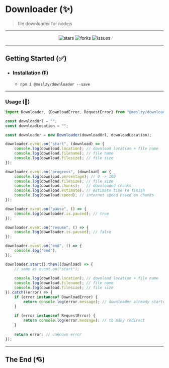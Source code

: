 # Downloader (✨)

> file downloader for nodejs

---

<div align="center">

![stars](https://badgen.net/github/stars/meslzy/downloader/)
![forks](https://badgen.net/github/forks/meslzy/downloader)
![issues](https://badgen.net/github/issues/meslzy/downloader)

</div>

---

## Getting Started (✅)

- ### Installation (⏬)
	- `npm i @meslzy/downloader --save`

---

### Usage  (📙)

```ts
import Downloader, {DownloadError, RequestError} from "@meslzy/downloader";

const downloadUrl = "";
const downloadLocation = "";

const downloader = new Downloader(downloadUrl, downloadLocation);

downloader.event.on("start", (download) => {
	console.log(download.location); // download location + file name
	console.log(download.filename); // file name
	console.log(download.filesize); // file size
});

downloader.event.on("progress", (download) => {
	console.log(download.percentage); // 0 -> 100
	console.log(download.filesize);	// file size
	console.log(download.chunks);	// downloaded chunks
	console.log(download.estimate);	// estimate time to finish
	console.log(download.speed); // internet speed based on chunks
});

downloader.event.on("pause", () => {
	console.log(downloader.is.paused); // true
});

downloader.event.on("resume", () => {
	console.log(downloader.is.paused); // false
});

downloader.event.on("end", () => {
	console.log("end");
});

downloader.start().then((download) => {
	// same as event.on("start");
	
	console.log(download.location); // download location + file name
	console.log(download.filename); // file name
	console.log(download.filesize); // file size
}).catch((error) => {
	if (error instanceof DownloadError) {
		return console.log(error.message); // downloader already started
	}
	
	if (error instanceof RequestError) {
		return console.log(error.message); // to many redirect
	}
	
	return error; // unknown error
});
```

---

## The End (💘)
